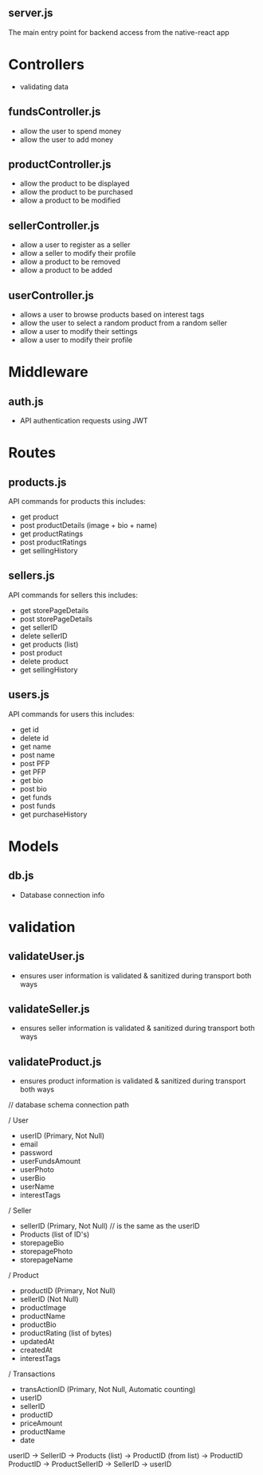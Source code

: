 ## server.js
The main entry point for backend access from the native-react app

# Controllers
- validating data

## fundsController.js
- allow the user to spend money
- allow the user to add money

## productController.js
- allow the product to be displayed
- allow the product to be purchased
- allow a product to be modified

## sellerController.js
- allow a user to register as a seller
- allow a seller to modify their profile
- allow a product to be removed
- allow a product to be added

## userController.js
- allows a user to browse products based on interest tags
- allow the user to select a random product from a random seller
- allow a user to modify their settings
- allow a user to modify their profile

# Middleware
## auth.js
- API authentication requests using JWT

# Routes
## products.js
API commands for products this includes:
- get product
- post productDetails (image + bio + name)
- get productRatings
- post productRatings
- get sellingHistory

## sellers.js
API commands for sellers this includes:
- get storePageDetails
- post storePageDetails
- get sellerID
- delete sellerID
- get products (list)
- post product
- delete product
- get sellingHistory

## users.js
API commands for users this includes:
- get id
- delete id
- get name
- post name
- post PFP
- get PFP
- get bio
- post bio
- get funds
- post funds
- get purchaseHistory


# Models
## db.js
- Database connection info

# validation
## validateUser.js
- ensures user information is validated & sanitized during transport both ways

## validateSeller.js
- ensures seller information is validated & sanitized during transport both ways

## validateProduct.js
- ensures product information is validated & sanitized during transport both ways


// database schema connection path

/ User
- userID (Primary, Not Null)
- email
- password
- userFundsAmount
- userPhoto
- userBio
- userName
- interestTags

/ Seller
- sellerID (Primary, Not Null) // is the same as the userID
- Products (list of ID's)
- storepageBio
- storepagePhoto
- storepageName

/ Product
- productID (Primary, Not Null)
- sellerID (Not Null)
- productImage
- productName
- productBio
- productRating (list of bytes)
- updatedAt
- createdAt
- interestTags

/ Transactions
- transActionID (Primary, Not Null, Automatic counting)
- userID 
- sellerID
- productID
- priceAmount
- productName
- date

userID -> SellerID -> Products (list) -> ProductID (from list) -> ProductID
ProductID -> ProductSellerID -> SellerID -> userID